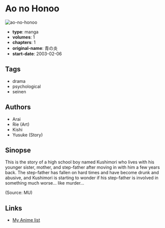 # Ao no Honoo

![ao-no-honoo](https://cdn.myanimelist.net/images/manga/1/129113.jpg)

-   **type**: manga
-   **volumes**: 1
-   **chapters**: 1
-   **original-name**: 青の炎
-   **start-date**: 2003-02-06

## Tags

-   drama
-   psychological
-   seinen

## Authors

-   Arai
-   Rie (Art)
-   Kishi
-   Yusuke (Story)

## Sinopse

This is the story of a high school boy named Kushimori who lives with his younger sister, mother, and step-father after moving in with him a few years back. The step-father has fallen on hard times and have become drunk and abusive, and Kushimori is starting to wonder if his step-father is involved in something much worse... like murder...

(Source: MU)

## Links

-   [My Anime list](https://myanimelist.net/manga/48485/Ao_no_Honoo)
